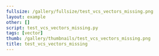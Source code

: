 ```yaml
---
fullsize: /gallery/fullsize/test_vcs_vectors_missing.png
layout: example
other: []
script: test_vcs_vectors_missing.py
tags: [vector]
thumb: /gallery/thumbnails/test_vcs_vectors_missing.png
title: test_vcs_vectors_missing
---
```

